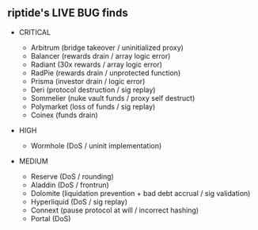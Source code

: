 ## riptide's LIVE BUG finds

- CRITICAL
  - Arbitrum (bridge takeover / uninitialized proxy)
  - Balancer (rewards drain / array logic error)
  - Radiant (30x rewards / array logic error)
  - RadPie (rewards drain / unprotected function)
  - Prisma (investor drain / logic error)
  - Deri (protocol destruction / sig replay)
  - Sommelier (nuke vault funds / proxy self destruct)
  - Polymarket (loss of funds / sig replay)
  - Coinex (funds drain)

- HIGH
  - Wormhole (DoS / uninit implementation)
 
- MEDIUM
  - Reserve (DoS / rounding)
  - Aladdin (DoS / frontrun)
  - Dolomite (liquidation prevention + bad debt accrual / sig validation)
  - Hyperliquid (DoS / sig replay)
  - Connext (pause protocol at will / incorrect hashing)
  - Portal (DoS)
